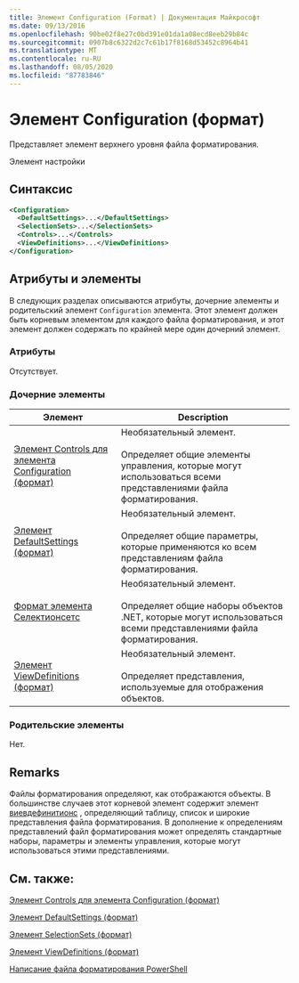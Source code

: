 ```yaml
---
title: Элемент Configuration (Format) | Документация Майкрософт
ms.date: 09/13/2016
ms.openlocfilehash: 90be02f8e27c0bd391e01da1a08ecd8eeb29b84c
ms.sourcegitcommit: 0907b8c6322d2c7c61b17f8168d53452c8964b41
ms.translationtype: MT
ms.contentlocale: ru-RU
ms.lasthandoff: 08/05/2020
ms.locfileid: "87783846"
---
```

# <a name="configuration-element-format"></a>Элемент Configuration (формат)

Представляет элемент верхнего уровня файла форматирования.

Элемент настройки

## <a name="syntax"></a>Синтаксис

```xml
<Configuration>
  <DefaultSettings>...</DefaultSettings>
  <SelectionSets>...</SelectionSets>
  <Controls>...</Controls>
  <ViewDefinitions>...</ViewDefinitions>
</Configuration>

```

## <a name="attributes-and-elements"></a>Атрибуты и элементы

В следующих разделах описываются атрибуты, дочерние элементы и родительский элемент `Configuration` элемента. Этот элемент должен быть корневым элементом для каждого файла форматирования, и этот элемент должен содержать по крайней мере один дочерний элемент.

### <a name="attributes"></a>Атрибуты

Отсутствует.

### <a name="child-elements"></a>Дочерние элементы

|Элемент|Description|
|-------------|-----------------|
|[Элемент Controls для элемента Configuration (формат)](./controls-element-for-configuration-format.md)|Необязательный элемент.<br /><br /> Определяет общие элементы управления, которые могут использоваться всеми представлениями файла форматирования.|
|[Элемент DefaultSettings (формат)](./defaultsettings-element-format.md)|Необязательный элемент.<br /><br /> Определяет общие параметры, которые применяются ко всем представлениям файла форматирования.|
|[Формат элемента Селектионсетс](./selectionsets-element-format.md)|Необязательный элемент.<br /><br /> Определяет общие наборы объектов .NET, которые могут использоваться всеми представлениями файла форматирования.|
|[Элемент ViewDefinitions (формат)](./viewdefinitions-element-format.md)|Необязательный элемент.<br /><br /> Определяет представления, используемые для отображения объектов.|

### <a name="parent-elements"></a>Родительские элементы

Нет.

## <a name="remarks"></a>Remarks

Файлы форматирования определяют, как отображаются объекты. В большинстве случаев этот корневой элемент содержит элемент [виевдефинитионс](./viewdefinitions-element-format.md) , определяющий таблицу, список и широкие представления файла форматирования. В дополнение к определениям представлений файл форматирования может определять стандартные наборы, параметры и элементы управления, которые могут использоваться этими представлениями.

## <a name="see-also"></a>См. также:

[Элемент Controls для элемента Configuration (формат)](./controls-element-for-configuration-format.md)

[Элемент DefaultSettings (формат)](./defaultsettings-element-format.md)

[Элемент SelectionSets (формат)](./selectionsets-element-format.md)

[Элемент ViewDefinitions (формат)](./viewdefinitions-element-format.md)

[Написание файла форматирования PowerShell](./writing-a-powershell-formatting-file.md)
